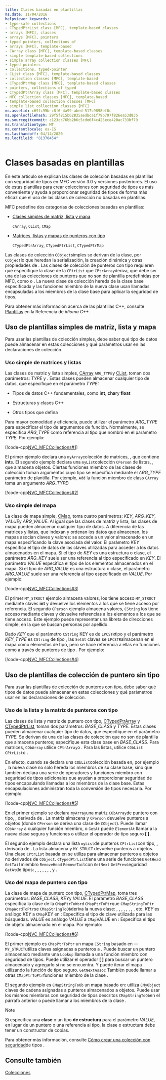 ```yaml
---
title: Clases basadas en plantillas
ms.date: 11/04/2016
helpviewer_keywords:
- type-safe collections
- CTypedPtrList class [MFC], template-based classes
- arrays [MFC], classes
- arrays [MFC], pointers
- typed pointers, collections of
- arrays [MFC], template-based
- CArray class [MFC], template-based classes
- simple template-based collections
- simple array collection classes [MFC]
- typed pointers
- collections, typed-pointer
- CList class [MFC], template-based classes
- collection classes [MFC], template-based
- CTypedPtrMap class [MFC], template-based classes
- pointers, collections of typed
- CTypedPtrArray class [MFC], template-based classes
- MFC collection classes [MFC], template-based
- template-based collection classes [MFC]
- simple list collection classes [MFC]
ms.assetid: c69fc95b-c8f6-4a99-abed-517c9898ef0c
ms.openlocfilehash: 29f5f815b62835aedbca1f79b797f826ea53d83b
ms.sourcegitcommit: c123cc76bb2b6c5cde6f4c425ece420ac733bf70
ms.translationtype: MT
ms.contentlocale: es-ES
ms.lasthandoff: 04/14/2020
ms.locfileid: "81370454"
---
```

# <a name="template-based-classes"></a>Clases basadas en plantillas

En este artículo se explican las clases de colección basadas en plantillas con seguridad de tipos en MFC versión 3.0 y versiones posteriores. El uso de estas plantillas para crear colecciones con seguridad de tipos es más conveniente y ayuda a proporcionar seguridad de tipos de forma más eficaz que el uso de las clases de colección no basadas en plantillas.

MFC predefine dos categorías de colecciones basadas en plantillas:

- [Clases simples de matriz, lista y mapa](#_core_using_simple_array.2c_.list.2c_.and_map_templates)

   `CArray`, `CList`, `CMap`

- [Matrices, listas y mapas de punteros con tipo](#_core_using_typed.2d.pointer_collection_templates)

   `CTypedPtrArray`, `CTypedPtrList`, `CTypedPtrMap`

Las clases de colección `CObject`simples se derivan de la clase, por `CObject`lo que heredan la serialización, la creación dinámica y otras propiedades de . Las clases de colección de punteros con tipo requieren que especifique la clase de la `CPtrList` que `CPtrArray`deriva, que debe ser una de las colecciones de punteros que no son de plantilla predefinidas por MFC, como o . La nueva clase de colección hereda de la clase base especificada y las funciones miembro de la nueva clase usan llamadas encapsuladas a los miembros de la clase base para aplicar la seguridad de tipos.

Para obtener más información acerca de las plantillas C++, consulte [Plantillas](../cpp/templates-cpp.md) en la Referencia de *idioma C++.*

## <a name="using-simple-array-list-and-map-templates"></a><a name="_core_using_simple_array.2c_.list.2c_.and_map_templates"></a>Uso de plantillas simples de matriz, lista y mapa

Para usar las plantillas de colección simples, debe saber qué tipo de datos puede almacenar en estas colecciones y qué parámetros usar en las declaraciones de colección.

### <a name="simple-array-and-list-usage"></a><a name="_core_simple_array_and_list_usage"></a>Uso simple de matrices y listas

Las clases de matriz y lista simples, [CArray](../mfc/reference/carray-class.md) `ARG_TYPE`y [CList](../mfc/reference/clist-class.md), toman dos parámetros: *TYPE* y . Estas clases pueden almacenar cualquier tipo de datos, que especifique en el parámetro *TYPE:*

- Tipos de datos C++ fundamentales, como **int**, **char**y **float**

- Estructuras y clases C++

- Otros tipos que defina

Para mayor comodidad y eficiencia, puede utilizar el parámetro *ARG_TYPE* para especificar el tipo de argumentos de función. Normalmente, se especifica *ARG_TYPE* como referencia al tipo que nombró en el parámetro *TYPE.* Por ejemplo:

[!code-cpp[NVC_MFCCollections#1](../mfc/codesnippet/cpp/template-based-classes_1.cpp)]

El primer ejemplo declara una `myArray`colección de matrices, , que contiene **int**s. El segundo ejemplo declara una `myList`colección `CPerson` de listas, , que almacena objetos. Ciertas funciones miembro de las clases de colección toman argumentos cuyo tipo se especifica mediante el *ARG_TYPE* parámetro de plantilla. Por ejemplo, `Add` la función miembro de class `CArray` toma un argumento *ARG_TYPE:*

[!code-cpp[NVC_MFCCollections#2](../mfc/codesnippet/cpp/template-based-classes_2.cpp)]

### <a name="simple-map-usage"></a><a name="_core_simple_map_usage"></a>Uso simple del mapa

La clase de mapa simple, [CMap](../mfc/reference/cmap-class.md), toma cuatro parámetros: *KEY*, *ARG_KEY*, *VALUE*y *ARG_VALUE*. Al igual que las clases de matriz y lista, las clases de mapa pueden almacenar cualquier tipo de datos. A diferencia de las matrices y listas, que indexan y ordenan los datos que almacenan, los mapas asocian claves y valores: se accede a un valor almacenado en un mapa especificando la clave asociada del valor. El parámetro *KEY* especifica el tipo de datos de las claves utilizadas para acceder a los datos almacenados en el mapa. Si el tipo de *KEY* es una estructura o clase, el parámetro *ARG_KEY* suele ser una referencia al tipo especificado en *KEY*. El parámetro *VALUE* especifica el tipo de los elementos almacenados en el mapa. Si el tipo de *ARG_VALUE* es una estructura o clase, el parámetro *ARG_VALUE* suele ser una referencia al tipo especificado en *VALUE*. Por ejemplo:

[!code-cpp[NVC_MFCCollections#3](../mfc/codesnippet/cpp/template-based-classes_3.cpp)]

El primer `MY_STRUCT` ejemplo almacena valores, los tiene acceso `MY_STRUCT` mediante claves **int** y devuelve los elementos a los que se tiene acceso por referencia. El segundo `CPerson` ejemplo almacena valores, `CString` los tiene acceso mediante claves y devuelve referencias a los elementos a los que se tiene acceso. Este ejemplo puede representar una libreta de direcciones simple, en la que se buscan personas por apellido.

Dado *KEY* que el parámetro `CString` KEY es de `LPCSTR`tipo y el parámetro *KEY_TYPE* es `CString` de tipo , las `SetAt` claves se `LPCSTR`almacenan en el mapa como elementos de tipo, pero se hace referencia a ellas en funciones como a través de punteros de tipo . Por ejemplo:

[!code-cpp[NVC_MFCCollections#4](../mfc/codesnippet/cpp/template-based-classes_4.cpp)]

## <a name="using-typed-pointer-collection-templates"></a><a name="_core_using_typed.2d.pointer_collection_templates"></a>Uso de plantillas de colección de puntero sin tipo

Para usar las plantillas de colección de punteros con tipo, debe saber qué tipos de datos puede almacenar en estas colecciones y qué parámetros usar en las declaraciones de colección.

### <a name="typed-pointer-array-and-list-usage"></a><a name="_core_typed.2d.pointer_array_and_list_usage"></a>Uso de la lista y la matriz de punteros con tipo

Las clases de lista y matriz de puntero con tipo, [CTypedPtrArray](../mfc/reference/ctypedptrarray-class.md) y [CTypedPtrList](../mfc/reference/ctypedptrlist-class.md), toman dos parámetros: *BASE_CLASS* y *TYPE*. Estas clases pueden almacenar cualquier tipo de datos, que especifique en el parámetro *TYPE.* Se derivan de una de las clases de colección que no son de plantilla que almacena punteros; especifique esta clase base en *BASE_CLASS*. Para matrices, `CObArray` utilice `CPtrArray`o . Para las listas, utilice `CObList` `CPtrList`o .

En efecto, cuando se declara una `CObList`colección basada en, por ejemplo , la nueva clase no solo hereda los miembros de su clase base, sino que también declara una serie de operadores y funciones miembro con seguridad de tipos adicionales que ayudan a proporcionar seguridad de tipos encapsulando llamadas a los miembros de la clase base. Estas encapsulaciones administran toda la conversión de tipos necesaria. Por ejemplo:

[!code-cpp[NVC_MFCCollections#5](../mfc/codesnippet/cpp/template-based-classes_5.cpp)]

En el primer ejemplo se declara `myArray`una matriz `CObArray`de puntero con tipo, , derivada de . La matriz almacena y `CPerson` devuelve punteros a objetos (donde `CPerson` se deriva una clase de `CObject`). Puede llamar `CObArray` a cualquier función miembro, o `GetAt` puede `ElementAt` llamar a la nueva clase segura y funciones o utilizar el operador de tipo seguro **[ ].**

El segundo ejemplo declara una lista `myList`de punteros `CPtrList`con tipo, , derivada de . La lista almacena y `MY_STRUCT` devuelve punteros a objetos. Una clase `CPtrList` basada en se utiliza para almacenar punteros a objetos no derivados de `CObject`. `CTypedPtrList`tiene una serie de funciones `GetHead` `GetTail`miembro `RemoveHead` `RemoveTail`con `GetNext` `GetPrev`seguridad `GetAt`de tipos: , , , , , , , y .

### <a name="typed-pointer-map-usage"></a><a name="_core_typed.2d.pointer_map_usage"></a>Uso del mapa de puntero con tipo

La clase de mapa de puntero con tipo, [CTypedPtrMap](../mfc/reference/ctypedptrmap-class.md), toma tres parámetros: *BASE_CLASS*, *KEY*y *VALUE*. El parámetro *BASE_CLASS* especifica la clase de la `CMapPtrToWord` `CMapPtrToPtr`que `CMapStringToPtr` `CMapWordToPtr`se `CMapStringToOb`deriva la nueva clase: , , , , , , , , etc. *KEY* es análogo *KEY* a `CMap`KEY en : Especifica el tipo de clave utilizada para las búsquedas. *VALUE* es análogo *VALUE* a `CMap`VALUE en : Especifica el tipo de objeto almacenado en el mapa. Por ejemplo:

[!code-cpp[NVC_MFCCollections#6](../mfc/codesnippet/cpp/template-based-classes_6.cpp)]

El primer ejemplo es `CMapPtrToPtr` un mapa `CString` basado en — `MY_STRUCT`utiliza claves asignadas a punteros a . Puede buscar un puntero almacenado mediante una `Lookup` llamada a una función miembro con seguridad de tipos. Puede utilizar el operador **[ ]** para buscar un puntero almacenado y agregarlo si no se encuentra. Y puede iterar el mapa utilizando la función de tipo seguro. `GetNextAssoc` También puede llamar a otras `CMapPtrToPtr`funciones miembro de la clase .

El segundo ejemplo es `CMapStringToOb` un mapa basado en: utiliza `CMyObject` claves de cadena asignadas a punteros almacenados a objetos. Puede usar los mismos miembros con seguridad de tipos descritos `CMapStringToOb`en el párrafo anterior o puede llamar a los miembros de la clase .

> [!NOTE]
> Si especifica una **clase** o un tipo **de estructura** para el parámetro *VALUE,* en lugar de un puntero o una referencia al tipo, la clase o estructura debe tener un constructor de copias.

Para obtener más información, consulte [Cómo crear una colección con seguridad](../mfc/how-to-make-a-type-safe-collection.md)de tipos .

## <a name="see-also"></a>Consulte también

[Colecciones](../mfc/collections.md)
